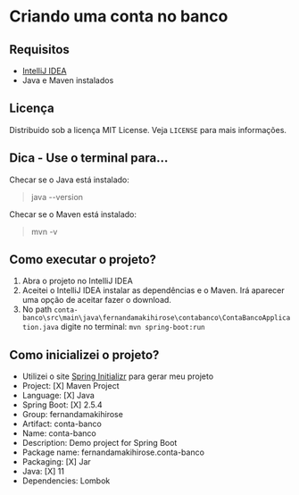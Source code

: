 # Criando uma conta no banco
## Requisitos
- [IntelliJ IDEA](https://www.jetbrains.com/pt-br/idea/download/#section=windows)
- Java e Maven instalados

## Licença
Distribuido sob a licença MIT License. Veja `LICENSE` para mais informações.

## Dica - Use o terminal para...
Checar se o Java está instalado:
>java --version

Checar se o Maven está instalado:
>mvn -v 

## Como executar o projeto?
1) Abra o projeto no IntelliJ IDEA
2) Aceitei o IntelliJ IDEA instalar as dependências e o Maven. Irá aparecer uma opção de aceitar fazer o download.
3) No path `conta-banco\src\main\java\fernandamakihirose\contabanco\ContaBancoApplication.java` digite no terminal: `mvn spring-boot:run`

## Como inicializei o projeto?
- Utilizei o site [Spring Initializr](https://start.spring.io/) para gerar meu projeto
- Project: [X] Maven Project
- Language: [X] Java
- Spring Boot: [X] 2.5.4
- Group: fernandamakihirose
- Artifact: conta-banco
- Name: conta-banco
- Description: Demo project for Spring Boot
- Package name: fernandamakihirose.conta-banco
- Packaging: [X] Jar
- Java: [X] 11 
- Dependencies: Lombok
